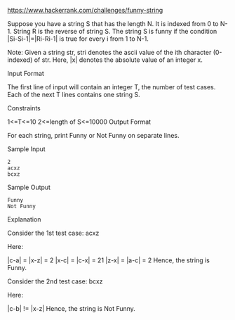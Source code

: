 https://www.hackerrank.com/challenges/funny-string

Suppose you have a string S that has the length N. It is indexed from 0 to N-1. String R is the reverse of string S. The string S is funny if the condition |Si-Si-1|=|Ri-Ri-1| is true for every i from 1 to N-1.

Note: Given a string str, stri denotes the ascii value of the ith character (0-indexed) of str. Here, |x| denotes the absolute value of an integer x.

Input Format

The first line of input will contain an integer T, the number of test cases. Each of the next T lines contains one string S.

Constraints

1<=T<=10
2<=length of S<=10000
Output Format

For each string, print Funny or Not Funny on separate lines.

Sample Input
```
2
acxz
bcxz
```
Sample Output
```
Funny
Not Funny
```
Explanation

Consider the 1st test case: acxz

Here:

|c-a| = |x-z| = 2
|x-c| = |c-x| = 21
|z-x| = |a-c| = 2
Hence, the string is Funny.

Consider the 2nd test case: bcxz

Here:

|c-b| != |x-z|
Hence, the string is Not Funny.